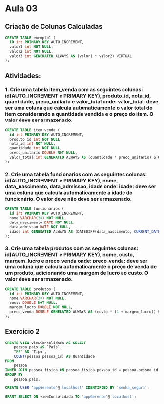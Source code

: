 # Aula 03

## Criação de Colunas Calculadas

```sql
CREATE TABLE exemplo1 (
  ID int PRIMARY KEY AUTO_INCREMENT,
  valor1 int NOT NULL,
  valor2 int NOT NULL,
  valor3 int GENERATED ALWAYS AS (valor1 * valor2) VIRTUAL
);
```

## Atividades:

### 1. Crie uma tabela item_venda com as seguintes colunas: id(AUTO_INCREMENT e PRIMARY KEY), produto_id, nota_id, quantidade, preco_unitario e valor_total onde: valor_total: deve ser uma coluna que calcula automaticamente o valor total do item considerando a quantidade vendida e o preço do item. O valor deve ser armazenado.

```sql
CREATE TABLE item_venda (
  id int PRIMARY KEY AUTO_INCREMENT,
  produto_id int NOT NULL,
  nota_id int NOT NULL,
  quantidade int NOT NULL,
  preco_unitario DOUBLE NOT NULL,
  valor_total int GENERATED ALWAYS AS (quantidade * preco_unitario) STORED
);
```

### 2. Crie uma tabela funcionarios com as seguintes colunas: id(AUTO_INCREMENT e PRIMARY KEY), nome, data_nascimento, data_admissao, idade onde: idade: deve ser uma coluna que calcula automaticamente a idade do funcionário. O valor deve não deve ser armazenado.

```sql
CREATE TABLE funcionarios (
  id int PRIMARY KEY AUTO_INCREMENT,
  nome VARCHAR(30) NOT NULL,
  data_nascimento DATE NOT NULL,
  data_admissao DATE NOT NULL,
  idade int GENERATED ALWAYS AS (DATEDIFF(data_nascimento, CURRENT_DATE())) VIRTUAL
);
```

### 3. Crie uma tabela produtos com as seguintes colunas: id(AUTO_INCREMENT e PRIMARY KEY), nome, custo, margem_lucro e preco_venda onde: preco_venda: deve ser uma coluna que calcula automaticamente o preço de venda de um produto, adicionando uma margem de lucro ao custo. O valor deve ser armazenado.

```sql
CREATE TABLE produtos (
  id int PRIMARY KEY AUTO_INCREMENT,
  nome VARCHAR(30) NOT NULL,
  custo DOUBLE NOT NULL,
  margem_lucro DOUBLE NOT NULL,
  preco_venda DOUBLE GENERATED ALWAYS AS (custo * (1 + margem_lucro)) STORED
);
```

## Exercício 2

```sql
CREATE VIEW viewConsolidada AS SELECT
    pessoa.pais AS `País`,
    "PF" AS `Tipo`,
    COUNT(pessoa.pessoa_id) AS Quantidade
FROM
    pessoa
INNER JOIN pessoa_fisica ON pessoa_fisica.pessoa_id = pessoa.pessoa_id
GROUP BY
    pessoa.pais;

CREATE USER 'appGerente'@'localhost' IDENTIFIED BY 'senha_segura';

GRANT SELECT ON viewConsolidada TO 'appGerente'@'localhost';
```
